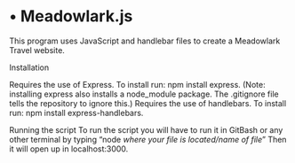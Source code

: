 # •	Meadowlark.js

This program uses JavaScript and handlebar files to create a Meadowlark Travel website.

Installation

Requires the use of Express. To install run: npm install express.
(Note: installing express also installs a node_module package. The .gitignore file
tells the repository to ignore this.)
Requires the use of handlebars. To install run: npm install express-handlebars.

Running the script
To run the script you will have to run it in GitBash or any other terminal by typing
“node *where your file is located/name of file*” 
Then it will open up in localhost:3000.
